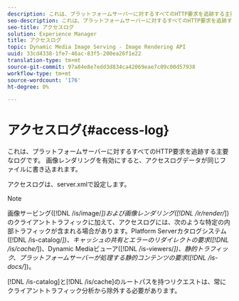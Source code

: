 ```yaml
---
description: これは、プラットフォームサーバーに対するすべてのHTTP要求を追跡する主要なログです。 画像レンダリングを有効にすると、アクセスログデータが同じファイルに書き込まれます。
seo-description: これは、プラットフォームサーバーに対するすべてのHTTP要求を追跡する主要なログです。 画像レンダリングを有効にすると、アクセスログデータが同じファイルに書き込まれます。
seo-title: アクセスログ
solution: Experience Manager
title: アクセスログ
topic: Dynamic Media Image Serving - Image Rendering API
uuid: 33cd4338-1fe7-46ac-83f5-200ea26f1e22
translation-type: tm+mt
source-git-commit: 97a84e8e7edd3d834ca42069eae7c09c00d57938
workflow-type: tm+mt
source-wordcount: '176'
ht-degree: 0%

---
```



# アクセスログ{#access-log}

これは、プラットフォームサーバーに対するすべてのHTTP要求を追跡する主要なログです。 画像レンダリングを有効にすると、アクセスログデータが同じファイルに書き込まれます。

アクセスログは、server.xmlで設定します。

>[!NOTE]
>
>画像サービング([!DNL /is/image/*])および画像レンダリング([!DNL /ir/render/*])のクライアントトラフィックに加えて、アクセスログには、次のような特定の内部トラフィックが含まれる場合があります。Platform Serverカタログシステム([!DNL /is-catalog/*])、キャッシュの共有とエラーのリダイレクトの要求([!DNL /is/cache/*])、Dynamic Mediaビューア([!DNL /is-viewers/*])、静的トラフィック、プラットフォームサーバーが処理する静的コンテンツの要求([!DNL /is-docs/*])。

[!DNL /is-catalog]と[!DNL /is/cache]のルートパスを持つリクエストは、常にクライアントトラフィック分析から除外する必要があります。

